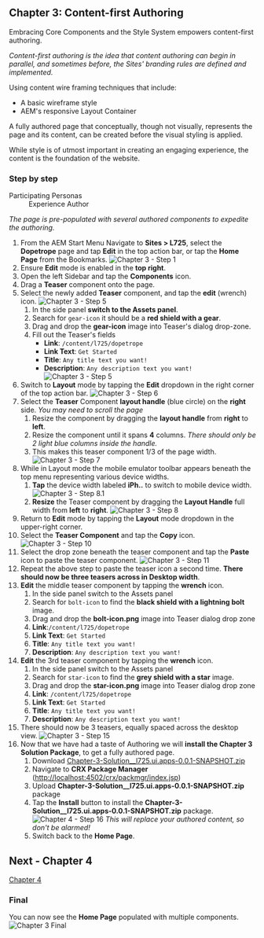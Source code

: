 ## Chapter 3: Content-first Authoring

Embracing Core Components and the Style System empowers content-first authoring. 

*Content-first authoring is the idea that content authoring can begin in parallel, and sometimes before, the Sites' branding rules are defined and implemented.*

Using content wire framing techniques that include:

* A basic wireframe style
* AEM's responsive Layout Container

A fully authored page that conceptually, though not visually, represents the page and its content, can be created before the visual styling is applied.

While style is of utmost important in creating an engaging experience, the content is the foundation of the website.

### Step by step

<dl class="tags">
<dt>Participating Personas</dt>
<dd>Experience Author</dd>
</dl>

*The page is pre-populated with several authored components to expedite the authoring.*

1. From the AEM Start Menu Navigate to **Sites > L725**, select the **Dopetrope** page and tap **Edit** in the top action bar, or tap the **Home Page** from the Bookmarks.
![Chapter 3 - Step 1](images/step-1.png)
2. Ensure **Edit** mode is enabled in the **top right**.
3. Open the left Sidebar and tap the **Components** icon.
4. Drag a **Teaser** component onto the page.
5. Select the newly added **Teaser** component, and tap the **edit** (wrench) icon.
	![Chapter 3 - Step 5](images/step-5_1.png) 
	1. In the side panel **switch to the Assets panel**.
	2. Search for `gear-icon` it should be a **red shield with a gear**.
	3. Drag and drop the **gear-icon** image into Teaser's dialog drop-zone.
	4. Fill out the Teaser's fields
		* **Link**: `/content/l725/dopetrope`
		* **Link Text**: `Get Started`
		* **Title**: `Any title text you want!`
		* **Description**: `Any description text you want!`
![Chapter 3 - Step 5](images/step-5.png)
6. Switch to **Layout** mode by tapping the **Edit** dropdown in the right corner of the top action bar.
![Chapter 3 - Step 6](images/step-6.png)
7. Select the **Teaser** Component **layout handle** (blue circle) on the **right** side. *You may need to scroll the page*
	1. Resize the component by dragging the **layout handle** from **right** to **left**.
	2. Resize the component until it spans **4** columns. *There should only be 2 light blue columns inside the handle.*
	3. This makes this teaser component 1/3 of the page width.
![Chapter 3 - Step 7](images/step-7.png)
8. While in Layout mode the mobile emulator toolbar appears beneath the top menu representing various device widths.
	1. **Tap** the device width labeled **iPh..** to switch to mobile device width.
	![Chapter 3 - Step 8.1](images/step-8_1.png)
	2. **Resize** the Teaser component by dragging the **Layout Handle** full width from **left** to **right**. 
![Chapter 3 - Step 8](images/step-8.png)
9. Return to **Edit** mode by tapping the **Layout** mode dropdown in the upper-right corner.
10. Select the **Teaser Component** and tap the **Copy** icon.
![Chapter 3 - Step 10](images/step-10.png)
11. Select the drop zone beneath the teaser component and tap the **Paste** icon to paste the teaser component.
![Chapter 3 - Step 11](images/step-11.png)
12. Repeat the above step to paste the teaser icon a second time. **There should now be three teasers across in Desktop width**.
13. **Edit** the middle teaser component by tapping the **wrench** icon.
	1. In the side panel switch to the Assets panel
	2. Search for `bolt-icon` to find the **black shield with a lightning bolt** image.
	3. Drag and drop the **bolt-icon.png** image into Teaser dialog drop zone
	4. **Link**:`/content/l725/dopetrope`
	5. **Link Text**: `Get Started`
	6. **Title**: `Any title text you want!`
	7. **Description**: `Any description text you want!`
14. **Edit** the 3rd teaser component by tapping the **wrench** icon.
	1. In the side panel switch to the Assets panel
	2. Search for `star-icon` to find the **grey shield with a star** image.
	3. Drag and drop the **star-icon.png** image into Teaser dialog drop zone
	4. **Link**: `/content/l725/dopetrope`
	5. **Link Text**: `Get Started`
	6. **Title**: `Any title text you want!`
	7. **Description**: `Any description text you want!`
15. There should now be 3 teasers, equally spaced across the desktop view.
![Chapter 3 - Step 15](images/step-15.png)
16. Now that we have had a taste of Authoring we will **install the Chapter 3 Solution Package**, to get a fully authored page.
	1. Download [Chapter-3-Solution__l725.ui.apps-0.0.1-SNAPSHOT.zip](../../packages/solution-packages/Chapter-3-Solution__l725.ui.apps-0.0.1-SNAPSHOT.zip)
	2. Navigate to **CRX Package Manager** ([http://localhost:4502/crx/packmgr/index.jsp](http://localhost:4502/crx/packmgr/index.jsp))
	3. Upload **Chapter-3-Solution__l725.ui.apps-0.0.1-SNAPSHOT.zip** package
	4. Tap the **Install** button to install the **Chapter-3-Solution__l725.ui.apps-0.0.1-SNAPSHOT.zip** package.
	![Chapter 4 - Step 16](images/step-16.png)
	*This will replace your authored content, so don't be alarmed!*
	5. Switch back to the **Home Page**.

## Next - Chapter 4

[Chapter 4](../chapter-4)

### Final

You can now see the **Home Page** populated with multiple components.
![Chapter 3 Final](images/final.png)

